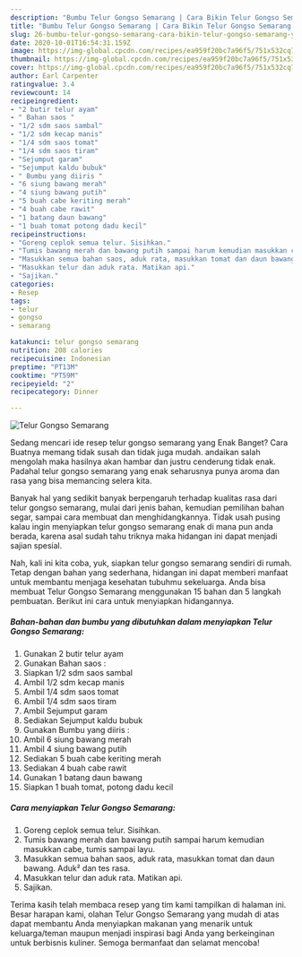 ```yaml
---
description: "Bumbu Telur Gongso Semarang | Cara Bikin Telur Gongso Semarang Yang Mudah Dan Praktis"
title: "Bumbu Telur Gongso Semarang | Cara Bikin Telur Gongso Semarang Yang Mudah Dan Praktis"
slug: 26-bumbu-telur-gongso-semarang-cara-bikin-telur-gongso-semarang-yang-mudah-dan-praktis
date: 2020-10-01T16:54:31.159Z
image: https://img-global.cpcdn.com/recipes/ea959f20bc7a96f5/751x532cq70/telur-gongso-semarang-foto-resep-utama.jpg
thumbnail: https://img-global.cpcdn.com/recipes/ea959f20bc7a96f5/751x532cq70/telur-gongso-semarang-foto-resep-utama.jpg
cover: https://img-global.cpcdn.com/recipes/ea959f20bc7a96f5/751x532cq70/telur-gongso-semarang-foto-resep-utama.jpg
author: Earl Carpenter
ratingvalue: 3.4
reviewcount: 14
recipeingredient:
- "2 butir telur ayam"
- " Bahan saos "
- "1/2 sdm saos sambal"
- "1/2 sdm kecap manis"
- "1/4 sdm saos tomat"
- "1/4 sdm saos tiram"
- "Sejumput garam"
- "Sejumput kaldu bubuk"
- " Bumbu yang diiris "
- "6 siung bawang merah"
- "4 siung bawang putih"
- "5 buah cabe keriting merah"
- "4 buah cabe rawit"
- "1 batang daun bawang"
- "1 buah tomat potong dadu kecil"
recipeinstructions:
- "Goreng ceplok semua telur. Sisihkan."
- "Tumis bawang merah dan bawang putih sampai harum kemudian masukkan cabe, tumis sampai layu."
- "Masukkan semua bahan saos, aduk rata, masukkan tomat dan daun bawang. Aduk² dan tes rasa."
- "Masukkan telur dan aduk rata. Matikan api."
- "Sajikan."
categories:
- Resep
tags:
- telur
- gongso
- semarang

katakunci: telur gongso semarang 
nutrition: 208 calories
recipecuisine: Indonesian
preptime: "PT13M"
cooktime: "PT59M"
recipeyield: "2"
recipecategory: Dinner

---
```



![Telur Gongso Semarang](https://img-global.cpcdn.com/recipes/ea959f20bc7a96f5/751x532cq70/telur-gongso-semarang-foto-resep-utama.jpg)

Sedang mencari ide resep telur gongso semarang yang Enak Banget? Cara Buatnya memang tidak susah dan tidak juga mudah. andaikan salah mengolah maka hasilnya akan hambar dan justru cenderung tidak enak. Padahal telur gongso semarang yang enak seharusnya punya aroma dan rasa yang bisa memancing selera kita.

Banyak hal yang sedikit banyak berpengaruh terhadap kualitas rasa dari telur gongso semarang, mulai dari jenis bahan, kemudian pemilihan bahan segar, sampai cara membuat dan menghidangkannya. Tidak usah pusing kalau ingin menyiapkan telur gongso semarang enak di mana pun anda berada, karena asal sudah tahu triknya maka hidangan ini dapat menjadi sajian spesial.




Nah, kali ini kita coba, yuk, siapkan telur gongso semarang sendiri di rumah. Tetap dengan bahan yang sederhana, hidangan ini dapat memberi manfaat untuk membantu menjaga kesehatan tubuhmu sekeluarga. Anda bisa membuat Telur Gongso Semarang menggunakan 15 bahan dan 5 langkah pembuatan. Berikut ini cara untuk menyiapkan hidangannya.

<!--inarticleads1-->

##### Bahan-bahan dan bumbu yang dibutuhkan dalam menyiapkan Telur Gongso Semarang:

1. Gunakan 2 butir telur ayam
1. Gunakan  Bahan saos :
1. Siapkan 1/2 sdm saos sambal
1. Ambil 1/2 sdm kecap manis
1. Ambil 1/4 sdm saos tomat
1. Ambil 1/4 sdm saos tiram
1. Ambil Sejumput garam
1. Sediakan Sejumput kaldu bubuk
1. Gunakan  Bumbu yang diiris :
1. Ambil 6 siung bawang merah
1. Ambil 4 siung bawang putih
1. Sediakan 5 buah cabe keriting merah
1. Sediakan 4 buah cabe rawit
1. Gunakan 1 batang daun bawang
1. Siapkan 1 buah tomat, potong dadu kecil




<!--inarticleads2-->

##### Cara menyiapkan Telur Gongso Semarang:

1. Goreng ceplok semua telur. Sisihkan.
1. Tumis bawang merah dan bawang putih sampai harum kemudian masukkan cabe, tumis sampai layu.
1. Masukkan semua bahan saos, aduk rata, masukkan tomat dan daun bawang. Aduk² dan tes rasa.
1. Masukkan telur dan aduk rata. Matikan api.
1. Sajikan.




Terima kasih telah membaca resep yang tim kami tampilkan di halaman ini. Besar harapan kami, olahan Telur Gongso Semarang yang mudah di atas dapat membantu Anda menyiapkan makanan yang menarik untuk keluarga/teman maupun menjadi inspirasi bagi Anda yang berkeinginan untuk berbisnis kuliner. Semoga bermanfaat dan selamat mencoba!
